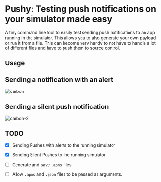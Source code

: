 # Pushy: Testing push notifications on your simulator made easy

A tiny command line tool to easily test sending push notifications to an app running in the simulator. This allows you to also generate your own payload or run it from a file. This can become very handy to not have to handle a lot of different files and have to push them to source control. 

## Usage

## Sending a notification with an alert

![carbon](https://user-images.githubusercontent.com/24246926/108636844-d3eb1680-747f-11eb-9c2c-f7f7e02ae530.png)

## Sending a silent push notification

![carbon-2](https://user-images.githubusercontent.com/24246926/108636918-23c9dd80-7480-11eb-9d23-838e83a2d0e2.png)

## TODO

- [x] Sending Pushes with alerts to the running simulator
- [x] Sending Silent Pushes to the running simulator
- [  ] Generate and save `.apns` files
- [  ] Allow `.apns` and `.json` files to be passed as arguments.


